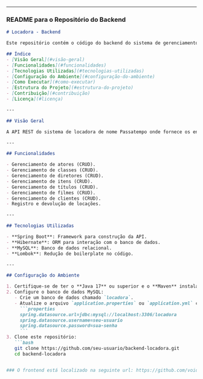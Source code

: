 
---

### README para o Repositório do **Backend**


```markdown
# Locadora - Backend

Este repositório contém o código do backend do sistema de gerenciamento de locadora, desenvolvido com Spring Boot.

## Índice
- [Visão Geral](#visão-geral)
- [Funcionalidades](#funcionalidades)
- [Tecnologias Utilizadas](#tecnologias-utilizadas)
- [Configuração do Ambiente](#configuração-do-ambiente)
- [Como Executar](#como-executar)
- [Estrutura do Projeto](#estrutura-do-projeto)
- [Contribuição](#contribuição)
- [Licença](#licença)

---

## Visão Geral

A API REST do sistema de locadora de nome Passatempo onde fornece os endpoints necessários para o gerenciamento de atores, classes, diretores, itens, títulos, clientes, locações e devoluções.

---

## Funcionalidades

- Gerenciamento de atores (CRUD).
- Gerenciamento de classes (CRUD).
- Gerenciamento de diretores (CRUD).
- Gerenciamento de itens (CRUD).
- Gerenciamento de títulos (CRUD).
- Gerenciamento de filmes (CRUD).
- Gerenciamento de clientes (CRUD).
- Registro e devolução de locações.

---

## Tecnologias Utilizadas

- **Spring Boot**: Framework para construção da API.
- **Hibernate**: ORM para interação com o banco de dados.
- **MySQL**: Banco de dados relacional.
- **Lombok**: Redução de boilerplate no código.

---

## Configuração do Ambiente

1. Certifique-se de ter o **Java 17** ou superior e o **Maven** instalados.
2. Configure o banco de dados MySQL:
   - Crie um banco de dados chamado `locadora`.
   - Atualize o arquivo `application.properties` ou `application.yml` com as credenciais do banco:
     ```properties
     spring.datasource.url=jdbc:mysql://localhost:3306/locadora
     spring.datasource.username=seu-usuario
     spring.datasource.password=sua-senha
     ```
3. Clone este repositório:
   ```bash
   git clone https://github.com/seu-usuario/backend-locadora.git
   cd backend-locadora


### O frontend está localizado na seguinte url: https://github.com/voidGustavoNunes/videoLocadoraPassatempoFrontend
